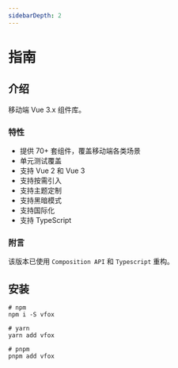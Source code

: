 ```yaml
---
sidebarDepth: 2
---
```


# 指南

## 介绍

移动端 Vue 3.x 组件库。

### 特性

- 提供 70+ 套组件，覆盖移动端各类场景
- 单元测试覆盖
- 支持 Vue 2 和 Vue 3
- 支持按需引入
- 支持主题定制
- 支持黑暗模式
- 支持国际化
- 支持 TypeScript

### 附言

该版本已使用 `Composition API` 和 `Typescript` 重构。

## 安装

```
# npm
npm i -S vfox

# yarn
yarn add vfox

# pnpm
pnpm add vfox
```
